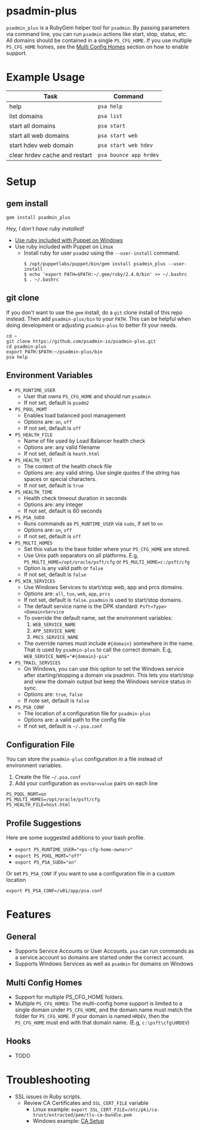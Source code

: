 # psadmin-plus 

`psadmin_plus` is a RubyGem helper tool for `psadmin`. By passing parameters via command line, you can run `psadmin` actions like start, stop, status, etc. All domains should be contained in a single `PS_CFG_HOME`. If you use multiple `PS_CFG_HOME` homes, see the [Multi Config Homes](#multi-config-homes) section on how to enable support.

# Example Usage

| Task                          | Command                |
| ----------------------------- | ---------------------- |
| help                          | `psa help`             |
| list domains                  | `psa list`             |
| start all domains             | `psa start`            |
| start all web domains         | `psa start web`        |
| start hdev web domain         | `psa start web hdev`   |
| clear hrdev cache and restart | `psa bounce app hrdev` |

# Setup

## gem install
`gem install psadmin_plus`

*Hey, I don't have ruby installed!*

* [Use ruby included with Puppet on Windows](https://gist.github.com/iversond/e56e608cf8fa65f7160416f4c434da57#file-enableRubyGems-ps1)
* Use ruby included with Puppet on Linux
    * Install ruby for user `psadm2` using the `--user-install` command.
        ```
        $ /opt/puppetlabs/puppet/bin/gem install psadmin_plus --user-install
        $ echo 'export PATH=$PATH:~/.gem/ruby/2.4.0/bin' >> ~/.bashrc
        $ . ~/.bashrc
        ```

## git clone
If you don't want to use the `gem` install, do a `git` clone install of this repo instead. Then add `psadmin-plus/bin` to your `PATH`. This can be helpful when doing development or adjusting `psadmin-plus` to better fit your needs.

```
cd ~
git clone https://github.com/psadmin-io/psadmin-plus.git
cd psadmin-plus
export PATH:$PATH:~/psadmin-plus/bin
psa help
```

## Environment Variables

* `PS_RUNTIME_USER`
    * User that owns `PS_CFG_HOME` and should run `psadmin`
    * If not set, default is `psadm2`
* `PS_POOL_MGMT`
    * Enables load balanced pool management
    * Options are: `on`, `off`
    * If not set, default is `off`
* `PS_HEALTH_FILE`
    * Name of file used by Load Balancer health check
    * Options are: any valid filename
    * If not set, default is `heath.html`
* `PS_HEALTH_TEXT`
    * The content of the health check file
    * Options are: any valid string. Use single quotes if the string has spaces or special characters.
    * If not set, default is `true`
* `PS_HEALTH_TIME`
    * Health check timeout duration in seconds
    * Options are: any integer
    * If not set, default is 60 seconds
* `PS_PSA_SUDO`
    * Runs commands as `PS_RUNTIME_USER` via `sudo`, if set to `on`
    * Options are: `on`, `off`
    * If not set, default is `off`
* `PS_MULTI_HOMES`
    * Set this value to the base folder where your `PS_CFG_HOME` are stored. 
    * Use Unix path separators on all platforms. E.g, `PS_MULTI_HOME=/opt/oracle/psft/cfg` or `PS_MULTI_HOME=c:/psft/cfg`
    * Option is any valid path or `false`
    * If not set, default is `false`
* `PS_WIN_SERVICES`
    * Use Windows Services to start/stop web, app and prcs domains.
    * Options are: `all`, `tux`, `web`, `app`, `prcs`
    * If not set, default is `false`. `psadmin` is used to start/stop domains.
    * The default service name is the DPK standard: `Psft<Type><Domain>Service`
    * To override the default name, set the environment variables:
        1. `WEB_SERVICE_NAME`
        1. `APP_SERVICE_NAME`
        1. `PRCS_SERVICE_NAME`
    * The override names must include `#{domain}` somewhere in the name. That is used by `psadmin-plus` to call the correct domain. E.g, `WEB_SERVICE_NAME="#{domain}-pia"`
* `PS_TRAIL_SERVICES`
    * On Windows, you can use this option to set the Windows service after starting/stopping a domain via psadmin. This lets you start/stop and view the domain output but keep the Windows service status in sync.
    * Options are: `true`, `false`
    * If note set, default is `false`
* `PS_PSA_CONF`
    * The location of a configuration file for `psadmin-plus`
    * Options are: a valid path to the config file
    * If not set, default is `~/.psa.conf`

## Configuration File

You can store the `psadmin-plus` configuration in a file instead of environment variables. 

1. Create the file `~/.psa.conf`
1. Add your configuration as `envVar=value` pairs on each line 

```
PS_POOL_MGMT=on
PS_MULTI_HOMES=/opt/oracle/psft/cfg
PS_HEALTH_FILE=host.html
```

## Profile Suggestions

Here are some suggested additions to your bash profile.

* `export PS_RUNTIME_USER="<ps-cfg-home-owner>"`
* `export PS_POOL_MGMT="off"`
* `export PS_PSA_SUDO="on"`

Or set `PS_PSA_CONF` if you want to use a configuration file in a custom location

`export PS_PSA_CONF=/u01/app/psa.conf`

# Features

## General
* Supports Service Accounts or User Accounts. `psa` can run commands as a service account so domains are started under the correct account.
* Supports Windows Services as well as `psadmin` for domains on Windows

## Multi Config Homes

* Support for multiple PS_CFG_HOME folders.
* Multiple `PS_CFG_HOME`s: The multi-config home support is limited to a single domain under `PS_CFG_HOME`, and the domain name must match the folder for `PS_CFG_HOME`. If your domain is named `HRDEV`, then the `PS_CFG_HOME` must end with that domain name. (E.g, `c:\psft\cfg\HRDEV`)

## Hooks

* TODO

# Troubleshooting

* SSL issues in Ruby scripts.
    * Review CA Certificates and `SSL_CERT_FILE` variable
        * Linux example: `export SSL_CERT_FILE=/etc/pki/ca-trust/extracted/pem/tls-ca-bundle.pem`
        * Windows example: [CA Setup](https://gist.github.com/iversond/e56e608cf8fa65f7160416f4c434da57#file-enableRubyGems-ps1)
